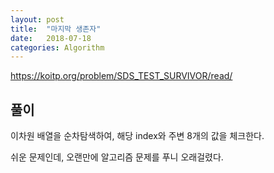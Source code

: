 ```yaml
---
layout: post
title:  "마지막 생존자"
date:   2018-07-18
categories: Algorithm
---
```


<https://koitp.org/problem/SDS_TEST_SURVIVOR/read/>

## 풀이

이차원 배열을 순차탐색하여, 해당 index와 주변 8개의 값을 체크한다.

쉬운 문제인데, 오랜만에 알고리즘 문제를 푸니 오래걸렸다.
